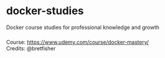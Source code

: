 # docker-studies
Docker course studies for professional knowledge and growth

###

Course: https://www.udemy.com/course/docker-mastery/ <br>
Credits: @bretfisher
